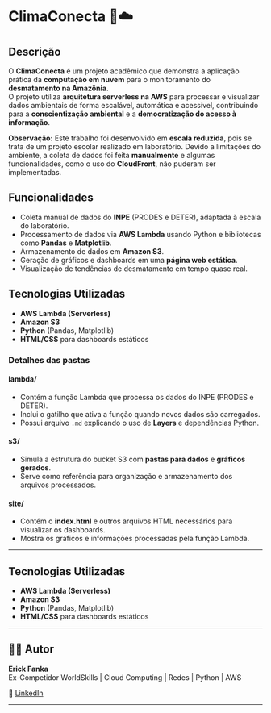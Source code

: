 # ClimaConecta 🌱☁️

## Descrição

O **ClimaConecta** é um projeto acadêmico que demonstra a aplicação prática da **computação em nuvem** para o monitoramento do **desmatamento na Amazônia**.  
O projeto utiliza **arquitetura serverless na AWS** para processar e visualizar dados ambientais de forma escalável, automática e acessível, contribuindo para a **conscientização ambiental** e a **democratização do acesso à informação**.

**Observação:** Este trabalho foi desenvolvido em **escala reduzida**, pois se trata de um projeto escolar realizado em laboratório. Devido a limitações do ambiente, a coleta de dados foi feita **manualmente** e algumas funcionalidades, como o uso do **CloudFront**, não puderam ser implementadas.

## Funcionalidades

- Coleta manual de dados do **INPE** (PRODES e DETER), adaptada à escala do laboratório.  
- Processamento de dados via **AWS Lambda** usando Python e bibliotecas como **Pandas** e **Matplotlib**.  
- Armazenamento de dados em **Amazon S3**.  
- Geração de gráficos e dashboards em uma **página web estática**.  
- Visualização de tendências de desmatamento em tempo quase real.  

## Tecnologias Utilizadas

- **AWS Lambda (Serverless)**  
- **Amazon S3**  
- **Python** (Pandas, Matplotlib)  
- **HTML/CSS** para dashboards estáticos  


### Detalhes das pastas

#### lambda/
- Contém a função Lambda que processa os dados do INPE (PRODES e DETER).  
- Inclui o gatilho que ativa a função quando novos dados são carregados.  
- Possui arquivo `.md` explicando o uso de **Layers** e dependências Python.

#### s3/
- Simula a estrutura do bucket S3 com **pastas para dados** e **gráficos gerados**.  
- Serve como referência para organização e armazenamento dos arquivos processados.

#### site/
- Contém o **index.html** e outros arquivos HTML necessários para visualizar os dashboards.  
- Mostra os gráficos e informações processadas pela função Lambda.

---

## Tecnologias Utilizadas

- **AWS Lambda (Serverless)**  
- **Amazon S3**  
- **Python** (Pandas, Matplotlib)  
- **HTML/CSS** para dashboards estáticos  

---

## 👨‍💻 Autor

**Erick Fanka**  
Ex-Competidor WorldSkills | Cloud Computing | Redes | Python | AWS 

🔗 [LinkedIn](https://www.linkedin.com/in/erick-fanka)

---
